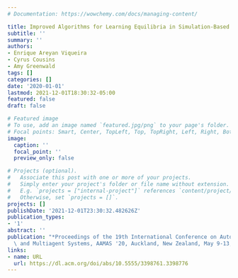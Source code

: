 ```yaml
---
# Documentation: https://wowchemy.com/docs/managing-content/

title: Improved Algorithms for Learning Equilibria in Simulation-Based Games
subtitle: ''
summary: ''
authors:
- Enrique Areyan Viqueira
- Cyrus Cousins
- Amy Greenwald
tags: []
categories: []
date: '2020-01-01'
lastmod: 2021-12-01T18:30:32-05:00
featured: false
draft: false

# Featured image
# To use, add an image named `featured.jpg/png` to your page's folder.
# Focal points: Smart, Center, TopLeft, Top, TopRight, Left, Right, BottomLeft, Bottom, BottomRight.
image:
  caption: ''
  focal_point: ''
  preview_only: false

# Projects (optional).
#   Associate this post with one or more of your projects.
#   Simply enter your project's folder or file name without extension.
#   E.g. `projects = ["internal-project"]` references `content/project/deep-learning/index.md`.
#   Otherwise, set `projects = []`.
projects: []
publishDate: '2021-12-01T23:30:32.482626Z'
publication_types:
- '1'
abstract: ''
publication: "*Proceedings of the 19th International Conference on Autonomous Agents\
  \ and Multiagent Systems, AAMAS '20, Auckland, New Zealand, May 9-13, 2020*"
links:
- name: URL
  url: https://dl.acm.org/doi/abs/10.5555/3398761.3398776
---
```

